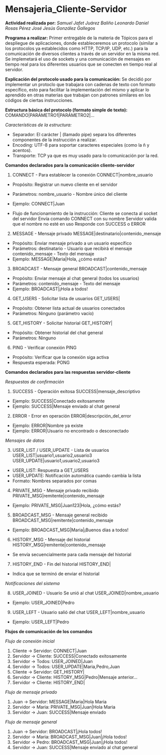 # Mensajeria_Cliente-Servidor
**Actividad realizada por:**
_Samuel Jafet Juárez Baliño_
_Leonardo Daniel Rosas Pérez_
_José Jesús González Gallegos_

**Programa a realizar:**
Primer entregable de la materia de Tópicos para el despliegue de aplicaciones, donde estableceremos un protocolo (similar a los protocolos ya establecidos como HTTP, TCP/IP, UDP, etc.) para la comunicación de diversos clientes a través de un servidor en la misma red. Se implemetará el uso de sockets y una comunicación de mensajes en tiempo real para los diferentes usuarios que se conecten en tiempo real al servidor.

**Explicación del protocolo usado para la comunicación:**
Se decidió por implementar un protoclo que trabajara con cadenas de texto con formato específico, esto para facilitar la implementación del mismo y aplicar lo aprendido en otras materias que trabajan con patrones similares en los códigos de ciertas instrucciones.

**Estructura básica del protocolo (formato simple de texto):**
COMANDO|PARÁMETRO1|PARÁMETRO2|...

_Características de la estructura:_
- Separador: El carácter | (llamado pipe) separa los diferentes componentes de la instrucción a realizar.
- Encoding: UTF-8 para soportar caracteres especiales (como la ñ y acentos).
- Transporte: TCP ya que es muy usado para lo comunicación por la red.


**Comandos declarados para la comunicación cliente-servidor**
1. CONNECT - Para establecer la conexión
CONNECT|nombre_usuario

- Propósito: Registrar un nuevo cliente en el servidor
- Parámetros: nombre_usuario - Nombre único del cliente
- Ejemplo: CONNECT|Juan

- Flujo de funcionamiento de la instrucción:
Cliente se conecta al socket del servidor
Envía comando CONNECT con su nombre
Servidor valida que el nombre no esté en uso
Responde con SUCCESS o ERROR

2. MESSAGE - Mensaje privado
MESSAGE|destinatario|contenido_mensaje

- Propósito: Enviar mensaje privado a un usuario específico
- Parámetros:
destinatario - Usuario que recibirá el mensaje
contenido_mensaje - Texto del mensaje
- Ejemplo: MESSAGE|Maria|Hola, ¿cómo estás?

3. BROADCAST - Mensaje general
BROADCAST|contenido_mensaje

- Propósito: Enviar mensaje al chat general (todos los usuarios)
- Parámetros: contenido_mensaje - Texto del mensaje
- Ejemplo: BROADCAST|¡Hola a todos!

4. GET_USERS - Solicitar lista de usuarios
GET_USERS|

- Propósito: Obtener lista actual de usuarios conectados
- Parámetros: Ninguno (parámetro vacío)

5. GET_HISTORY - Solicitar historial
GET_HISTORY|

- Propósito: Obtener historial del chat general
- Parámetros: Ninguno

6. PING - Verificar conexión
PING

- Propósito: Verificar que la conexión siga activa
- Respuesta esperada: PONG


**Comandos declarados para las respuestas servidor-cliente**

_Respuestas de confirmación_

1. SUCCESS - Operación exitosa
SUCCESS|mensaje_descriptivo

- Ejemplo: SUCCESS|Conectado exitosamente
- Ejemplo: SUCCESS|Mensaje enviado al chat general

2. ERROR - Error en operación
ERROR|descripción_del_error

- Ejemplo: ERROR|Nombre ya existe
- Ejemplo: ERROR|Usuario no encontrado o desconectado

_Mensajes de datos_

3. USER_LIST / USER_UPDATE - Lista de usuarios
USER_LIST|usuario1,usuario2,usuario3
USER_UPDATE|usuario1,usuario2,usuario3

- USER_LIST: Respuesta a GET_USERS
- USER_UPDATE: Notificación automática cuando cambia la lista
- Formato: Nombres separados por comas

4. PRIVATE_MSG - Mensaje privado recibido
PRIVATE_MSG|remitente|contenido_mensaje

- Ejemplo: PRIVATE_MSG|Juan123|Hola, ¿cómo estás?

5. BROADCAST_MSG - Mensaje general recibido
BROADCAST_MSG|remitente|contenido_mensaje

- Ejemplo: BROADCAST_MSG|Maria|¡Buenos días a todos!

6. HISTORY_MSG - Mensaje del historial
HISTORY_MSG|remitente|contenido_mensaje

- Se envía secuencialmente para cada mensaje del historial

7. HISTORY_END - Fin del historial
HISTORY_END|

- Indica que se terminó de enviar el historial

_Notificaciones del sistema_

8. USER_JOINED - Usuario Se unió al chat
USER_JOINED|nombre_usuario

- Ejemplo: USER_JOINED|Pedro

9. USER_LEFT - Usuario salió del chat
USER_LEFT|nombre_usuario

- Ejemplo: USER_LEFT|Pedro


**Flujos de comunicación de los comandos**

_Flujo de conexión inicial_
1. Cliente → Servidor: CONNECT|Juan
2. Servidor → Cliente: SUCCESS|Conectado exitosamente
3. Servidor → Todos: USER_JOINED|Juan
4. Servidor → Todos: USER_UPDATE|Maria,Pedro,Juan
5. Cliente → Servidor: GET_HISTORY|
6. Servidor → Cliente: HISTORY_MSG|Pedro|Mensaje anterior...
7. Servidor → Cliente: HISTORY_END|

_Flujo de mensaje privado_
1. Juan → Servidor: MESSAGE|Maria|Hola Maria
2. Servidor → Maria: PRIVATE_MSG|Juan|Hola Maria
3. Servidor → Juan: SUCCESS|Mensaje enviado

_Flujo de mensaje general_
1. Juan → Servidor: BROADCAST|¡Hola todos!
2. Servidor → Maria: BROADCAST_MSG|Juan|¡Hola todos!
3. Servidor → Pedro: BROADCAST_MSG|Juan|¡Hola todos!
4. Servidor → Juan: SUCCESS|Mensaje enviado al chat general